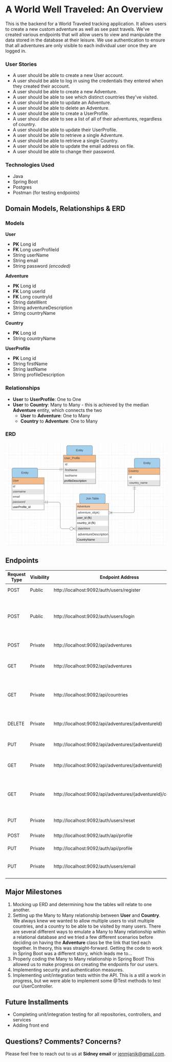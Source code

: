 # A World Well Traveled: An Overview

This is the backend for a World Traveled tracking application. It allows users to create a new custom adventure as well as see past travels. We've created various endpoints that will allow users to view and manipulate the data stored in the database at their leisure. We use authentication to ensure that all adventures are only visible to each individual user once they are logged in. 

### User Stories
- A user should be able to create a new User account.
- A user should be able to log in using the credentials they entered when they created their account.
- A user should be able to create a new Adventure.
- A user should be able to see which distinct countries they've visited.
- A user should be able to update an Adventure.
- A user should be able to delete an Adventure.
- A user should be able to create a UserProfile.
- A user shoul dbe able to see a list of all of their adventures, regardless of country.
- A user should be able to update their UserProfile.
- A user should be able to retrieve a single Adventure.
- A user should be able to retrieve a single Country.
- A user should be able to update the email address on file.
- A user should be able to change their password.

### Technologies Used
- Java
- Spring Boot
- Postgres
- Postman (for testing endpoints)

## Domain Models, Relationships & ERD
### Models
**User**
- **PK** Long id
- **FK** Long userProfileId
- String userName
- String email
- String password *(encoded)*

**Adventure**
- **PK** Long id
- **FK** Long userId
- **FK** Long countryId
- String dateWent
- String adventureDescription
- String countryName

**Country**
- **PK** Long id
- String countryName

**UserProfile**
- **PK** Long id
- String firstName
- String lastName
- String profileDescription

### Relationships
- **User** to **UserProfile**: One to One
- **User** to **Country**: Many to Many - this is achieved by the median **Adventure** entity, which connects the two
  - **User** to **Adventure**: One to Many
  - **Country** to **Adventure**: One to Many

### ERD
![World Traveled ERD](docs/image.png)

## Endpoints
Request Type | Visibility | Endpoint Address | Description
------------ | ---------- | ---------------- | -----------
POST | Public | http://localhost:9092/auth/users/register | Registers a new User
POST | Public | http://localhost:9092/auth/users/login | Logs in a User, allowing them access to private endpoints
POST | Private | http://localhost:9092/api/adventures | Creates a new Adventure
GET | Private | http://localhost:9092/api/adventures | Returns all User Adventure objects
GET | Private | http://localhost:9092/api/countries | Returns all Country objects a user has an Adventure in
DELETE | Private | http://localhost:9092/api/adventures/{adventureId} | Deletes a single Adventure object
PUT | Private | http://localhost:9092/api/adventures/{adventureId} | Updates a single Adventure
GET | Private | http://localhost:9092/api/adventures/{adventureId} | Returns a single Adventure object
GET | Private | http://localhost:9092/api/adventures/{adventureId}/countries/ | Returns a single Country object based on adventureId
PUT | Private | http://localhost:9092/auth/users/reset | Updates the User password
POST | Private | http://localhost:9092/auth/api/profile | Creates a UserProfile
PUT | Private | http://localhost:9092/auth/api/profile | Updates a UserProfile
PUT | Private | http://localhost:9092/auth/users/email | Allows user to update their email address

## Major Milestones
1. Mocking up ERD and determining how the tables will relate to one another.
2. Setting up the Many to Many relationship between **User** and **Country**. We always knew we wanted to allow multiple users to visit multiple countries, and a country to be able to be visited by many users. There are several different ways to emulate a Many to Many relationship within a relational database and we tried a few different scenarios before deciding on having the **Adventure** class be the link that tied each together. In theory, this was straight-forward. Getting the code to work in Spring Boot was a different story, which leads me to...
3. Properly coding the Many to Many relationship in Spring Boot! This allowed us to make progress on creating the endpoints for our users.
4. Implementing security and authentication measures.
5. Implementing unit/integration tests within the API. This is a still a work in progress, but we were able to implement some @Test methods to test our UserController.

## Future Installments
- Completing unit/integration testing for all repositories, controllers, and services
- Adding front end

## Questions? Comments? Concerns?
Please feel free to reach out to us at **Sidney email** or jenmjanik@gmail.com.
